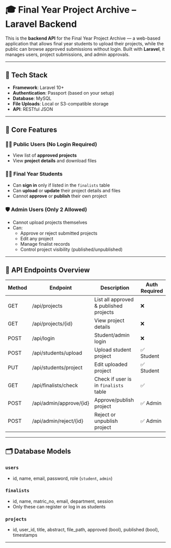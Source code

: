 # 🎓 Final Year Project Archive – Laravel Backend

This is the **backend API** for the Final Year Project Archive — a web-based application that allows final year students to upload their projects, while the public can browse approved submissions without login. Built with **Laravel**, it manages users, project submissions, and admin approvals.

---

## 🔧 Tech Stack

- **Framework**: Laravel 10+
- **Authentication**: Passport (based on your setup)
- **Database**: MySQL
- **File Uploads**: Local or S3-compatible storage
- **API**: RESTful JSON

---

## 📌 Core Features

### 🧑‍💻 Public Users (No Login Required)
- View list of **approved projects**
- View **project details** and download files

### 🧑‍🎓 Final Year Students
- Can **sign in** only if listed in the `finalists` table
- Can **upload** or **update** their project details and files
- Cannot **approve** or **publish** their own project

### 🛡️ Admin Users (Only 2 Allowed)
- Cannot upload projects themselves
- Can:
  - Approve or reject submitted projects
  - Edit any project
  - Manage finalist records
  - Control project visibility (published/unpublished)

---

## 📁 API Endpoints Overview

| Method | Endpoint                  | Description                                | Auth Required |
|--------|---------------------------|--------------------------------------------|----------------|
| GET    | /api/projects             | List all approved & published projects     | ❌             |
| GET    | /api/projects/{id}        | View project details                        | ❌             |
| POST   | /api/login                | Student/admin login                         | ❌             |
| POST   | /api/students/upload     | Upload student project                      | ✅ Student     |
| PUT    | /api/students/project    | Edit uploaded project                       | ✅ Student     |
| GET    | /api/finalists/check     | Check if user is in `finalists` table       | ✅             |
| POST   | /api/admin/approve/{id}  | Approve/publish project                     | ✅ Admin       |
| POST   | /api/admin/reject/{id}   | Reject or unpublish project                 | ✅ Admin       |

---

## 🗂 Database Models

### `users`
- id, name, email, password, role (`student`, `admin`)

### `finalists`
- id, name, matric_no, email, department, session
- Only these can register or log in as students

### `projects`
- id, user_id, title, abstract, file_path, approved (bool), published (bool), timestamps

---
